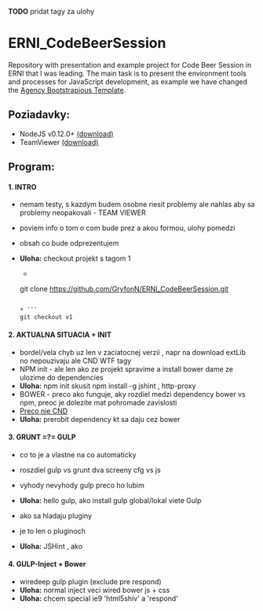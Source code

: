 **TODO** pridat tagy za ulohy



# ERNI_CodeBeerSession
Repository with presentation and example project for Code Beer Session in ERNI that I was leading.
The main task is to present the environment tools and processes for JavaScript development, as example we have changed 
the [Agency Bootstrapious Template](http://bootstrapious.com/p/agency-portfolio-theme).


## Poziadavky:
- NodeJS v0.12.0+ [(download)](https://nodejs.org/download/)
- TeamViewer [(download)](https://www.teamviewer.com/de/download/linux.aspx)


## Program:

#### 1. INTRO

* nemam testy, s kazdym budem osobne riesit problemy ale nahlas aby sa problemy neopakovali - TEAM VIEWER
* poviem info o tom o com bude prez a akou formou, ulohy pomedzi
* obsah co bude odprezentujem
* **Uloha:** checkout projekt s tagom 1

  * ```
  git clone https://github.com/GryfonN/ERNI_CodeBeerSession.git  
  ```  

  * ```
  git checkout v1
  ```

#### 2. AKTUALNA SITUACIA + INIT
* bordel/vela chyb uz len v zaciatocnej verzii , napr na download extLib no nepouzivaju ale CND WTF tagy
* NPM init - ale len ako ze projekt spravime a install bower dame ze ulozime do dependencies
* **Uloha:** npm init skusit npm install -g jshint , http-proxy
* BOWER - preco ako funguje, aky rozdiel medzi dependency bower vs npm, preoc je dolezite mat pohromade zavislosti
* [Preco nie CND](http://www.sitepoint.com/7-reasons-not-to-use-a-cdn/)
* **Uloha:** prerobit dependency kt sa daju cez bower

#### 3. GRUNT =?= GULP 
* co to je a vlastne na co automaticky
* roszdiel gulp vs grunt dva screeny cfg vs js 
* vyhody nevyhody gulp preco ho lubim
* **Uloha:** hello gulp, ako install gulp global/lokal viete Gulp
  
* ako sa hladaju pluginy  
* je to len o pluginoch
* **Uloha:** JSHint , ako


#### 4. GULP-Inject + Bower
* wiredeep gulp plugin (exclude pre respond)
* **Uloha:** normal inject veci  wired bower js + css
* **Uloha:** chcem special ie9 'html5shiv' a 'respond'

